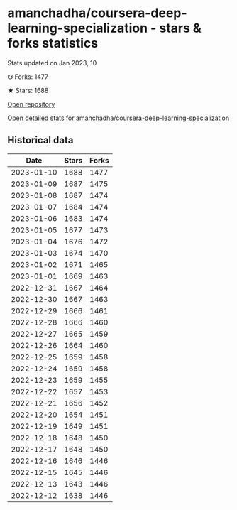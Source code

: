 # amanchadha/coursera-deep-learning-specialization - stars & forks statistics

Stats updated on Jan 2023, 10

☋ Forks: 1477

★ Stars: 1688

[Open repository](https://github.com/amanchadha/coursera-deep-learning-specialization)

[Open detailed stats for amanchadha/coursera-deep-learning-specialization](https://reviewgithub.com/rep/amanchadha/coursera-deep-learning-specialization)

## Historical data
| Date | Stars | Forks |
|------|-------|-------|
| 2023-01-10 | 1688 | 1477 | 
| 2023-01-09 | 1687 | 1475 | 
| 2023-01-08 | 1687 | 1474 | 
| 2023-01-07 | 1684 | 1474 | 
| 2023-01-06 | 1683 | 1474 | 
| 2023-01-05 | 1677 | 1473 | 
| 2023-01-04 | 1676 | 1472 | 
| 2023-01-03 | 1674 | 1470 | 
| 2023-01-02 | 1671 | 1465 | 
| 2023-01-01 | 1669 | 1463 | 
| 2022-12-31 | 1667 | 1464 | 
| 2022-12-30 | 1667 | 1463 | 
| 2022-12-29 | 1666 | 1461 | 
| 2022-12-28 | 1666 | 1460 | 
| 2022-12-27 | 1665 | 1459 | 
| 2022-12-26 | 1664 | 1460 | 
| 2022-12-25 | 1659 | 1458 | 
| 2022-12-24 | 1659 | 1458 | 
| 2022-12-23 | 1659 | 1455 | 
| 2022-12-22 | 1657 | 1453 | 
| 2022-12-21 | 1656 | 1452 | 
| 2022-12-20 | 1654 | 1451 | 
| 2022-12-19 | 1649 | 1451 | 
| 2022-12-18 | 1648 | 1450 | 
| 2022-12-17 | 1648 | 1450 | 
| 2022-12-16 | 1646 | 1446 | 
| 2022-12-15 | 1645 | 1446 | 
| 2022-12-13 | 1643 | 1446 | 
| 2022-12-12 | 1638 | 1446 | 


